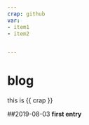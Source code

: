 ```yaml
---
crap: github
var:
- item1
- item2


---
```

# blog

this is {{ crap }}


##2019-08-03 **first entry**
